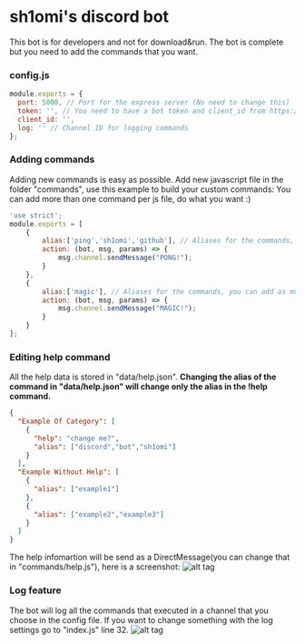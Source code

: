 # sh1omi's discord bot
This bot is for developers and not for download&run.
The bot is complete but you need to add the commands that you want.
### config.js
```javascript
module.exports = {
  port: 5000, // Port for the express server (No need to change this)
  token: '', // You need to have a bot token and client_id from https://discordapp.com/developers/applications/me
  client_id: '',
  log: '' // Channel ID for logging commands
};
```
### Adding commands
Adding new commands is easy as possible.
Add new javascript file in the folder "commands", use this example to build your custom commands:
You can add more than one command per js file, do what you want :)
```javascript
'use strict';
module.exports = [
	{
		alias:['ping','sh1omi','github'], // Aliases for the commands, you can add as much as you want.
		action: (bot, msg, params) => {
			msg.channel.sendMessage("PONG!");
		}
	},
	{
		alias:['magic'], // Aliases for the commands, you can add as much as you want.
		action: (bot, msg, params) => {
			msg.channel.sendMessage("MAGIC!");
		}
	}
];
```
### Editing help command
All the help data is stored in "data/help.json".
**Changing the alias of the command in "data/help.json" will change only the alias in the !help command.**
```json
{
  "Example Of Category": [
    {
      "help": "change me?",
      "alias": ["discord","bot","sh1omi"]
    }
  ],
  "Example Without Help": [
    {
      "alias": ["example1"]
    },
    {
      "alias": ["example2","example3"]
    }
  ]
}
```
The help infomartion will be send as a DirectMessage(you can change that in "commands/help.js"), here is a screenshot:
![alt tag](http://i.imgur.com/xlXec48.png)
### Log feature
The bot will log all the commands that executed in a channel that you choose in the config file.
If you want to change something with the log settings go to "index.js" line 32.
![alt tag](http://i.imgur.com/sYtYCqm.png)
